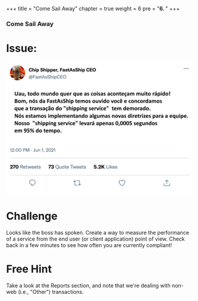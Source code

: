 +++
title = "Come Sail Away"
chapter = true
weight = 6
pre = "<b>6. </b>"
+++

### Come Sail Away

# Issue:

![Chip Shipper Tweet](/images/chip-shipper.png)


# Challenge

Looks like the boss has spoken. Create a way to measure the performance of a service from the end user (or client application) point of view. Check back in a few minutes to see how often you are currently compliant!

# Free Hint

Take a look at the Reports section, and note that we're dealing with non-web (i.e., "Other") transactions.